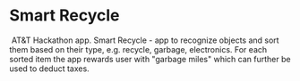 # Smart Recycle

 AT&amp;T Hackathon app. Smart Recycle - app to recognize objects and sort them based on their type, e.g. recycle, garbage, electronics. For each sorted item the app rewards user with "garbage miles" which can further be used to deduct  taxes.
